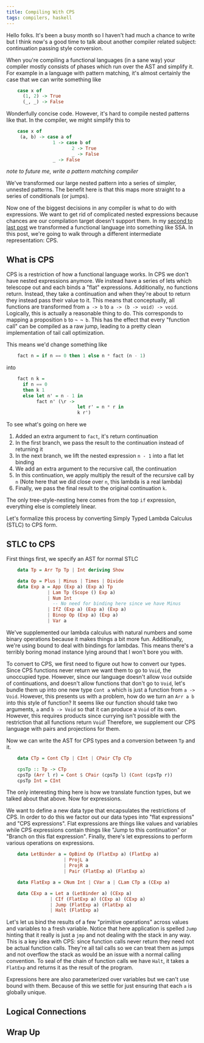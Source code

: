 ```yaml
---
title: Compiling With CPS
tags: compilers, haskell
---
```


Hello folks. It's been a busy month so I haven't had much a chance to write but
I think now's a good time to talk about another compiler related subject:
continuation passing style conversion.

When you're compiling a functional languages (in a sane way) your compiler
mostly consists of phases which run over the AST and simplify it. For example in
a language with pattern matching, it's almost certainly the case that we can
write something like

``` haskell
    case x of
      (1, 2) -> True
      (_, _) -> False
```

Wonderfully concise code. However, it's hard to compile nested patterns like
that. In the compiler, we might simplify this to

``` haskell
    case x of
     (a, b) -> case a of
                 1 -> case b of
                        2 -> True
                        _ -> False
                 _ -> False
```

*note to future me, write a pattern matching compiler*

We've transformed our large nested pattern into a series of simpler, unnested
patterns. The benefit here is that this maps more straight to a series of
conditionals (or jumps).

Now one of the biggest decisions in any compiler is what to do with
expressions. We want to get rid of complicated nested expressions because
chances are our compilation target doesn't support them. In my
[second to last post][almost-last] we transformed a functional language into
something like SSA. In this post, we're going to walk through a different
intermediate representation: CPS.

## What is CPS

CPS is a restriction of how a functional language works. In CPS we don't have
nested expressions anymore. We instead have a series of lets which telescope out
and each binds a "flat" expressions. Additionally, no functions return. Instead,
they take a continuation and when they're about to return they instead pass
their value to it. This means that conceptually, all functions are transformed
from `a -> b` to `a -> (b -> void) -> void`. Logically, this is actually a
reasonable thing to do. This corresponds to mapping a proposition `b` to
`¬ ¬ b`. This has the effect that every "function call" can be compiled as a raw
jump, leading to a pretty clean implementation of tail call optimization.

This means we'd change something like

``` haskell
    fact n = if n == 0 then 1 else n * fact (n - 1)
```

into

``` haskell
    fact n k =
      if n == 0
      then k 1
      else let n' = n - 1 in
           fact n' (\r ->
                          let r' = n * r in
                          k r')
```

To see what's going on here we

 1. Added an extra argument to `fact`, it's return continuation
 2. In the first branch, we pass the result to the continuation instead of
    returning it
 3. In the next branch, we lift the nested expression `n - 1` into a flat let
    binding
 4. We add an extra argument to the recursive call, the continuation
 5. In this continuation, we apply multiply the result of the recursive call by
    `n` (Note here that we did close over `n`, this lambda is a real lambda)
 6. Finally, we pass the final result to the original continuation `k`.

The only tree-style-nesting here comes from the top `if` expression, everything
else is completely linear.

Let's formalize this process by converting Simply Typed Lambda Calculus (STLC)
to CPS form.

## STLC to CPS

First things first, we specify an AST for normal STLC

``` haskell
    data Tp = Arr Tp Tp | Int deriving Show

    data Op = Plus | Minus | Times | Divide
    data Exp a = App (Exp a) (Exp a) Tp
               | Lam Tp (Scope () Exp a)
               | Num Int
                 -- No need for binding here since we have Minus
               | IfZ (Exp a) (Exp a) (Exp a)
               | Binop Op (Exp a) (Exp a)
               | Var a
```

We've supplemented our lambda calculus with natural numbers and some binary
operations because it makes things a bit more fun. Additionally, we're using
bound to deal with bindings for lambdas. This means there's a terribly boring
monad instance lying around that I won't bore you with.


To convert to CPS, we first need to figure out how to convert our types. Since
CPS functions never return we want them to go to `Void`, the unoccupied
type. However, since our language doesn't allow `Void` outside of continuations,
and doesn't allow functions that don't go to `Void`, let's bundle them up into
one new type `Cont a` which is just a function from `a -> Void`. However, this
presents us with a problem, how do we turn an `Arr a b` into this style of
function? It seems like our function should take two arguments, `a` and `b ->
Void` so that it can produce a `Void` of its own. However, this requires
products since currying isn't possible with the restriction that all functions
return `Void`! Therefore, we supplement our CPS language with pairs and
projections for them.

Now we can write the AST for CPS types and a conversion between `Tp` and it.

``` haskell
    data CTp = Cont CTp | CInt | CPair CTp CTp

    cpsTp :: Tp -> CTp
    cpsTp (Arr l r) = Cont $ CPair (cpsTp l) (Cont (cpsTp r))
    cpsTp Int = CInt
```

The only interesting thing here is how we translate function types, but we
talked about that above. Now for expressions.

We want to define a new data type that encapsulates the restrictions of CPS. In
order to do this we factor out our data types into "flat expressions" and "CPS
expressions". Flat expressions are things like values and variables while CPS
expressions contain things like "Jump to this continuation" or "Branch on this
flat expression". Finally, there's let expressions to perform various operations
on expressions.

``` haskell
    data LetBinder a = OpBind Op (FlatExp a) (FlatExp a)
                     | ProjL a
                     | ProjR a
                     | Pair (FlatExp a) (FlatExp a)

    data FlatExp a = CNum Int | CVar a | CLam CTp a (CExp a)

    data CExp a = Let a (LetBinder a) (CExp a)
                | CIf (FlatExp a) (CExp a) (CExp a)
                | Jump (FlatExp a) (FlatExp a)
                | Halt (FlatExp a)
```

Let's let us bind the results of a few "primitive operations" across values and
variables to a fresh variable. Notice that here application is spelled `Jump`
hinting that it really is just a `jmp` and not dealing with the stack in any
way. This is a key idea with CPS: since function calls never return they need
not be actual function calls. They're all tail calls so we can treat them as
jumps and not overflow the stack as would be an issue with a normal calling
convention. To seal of the chain of function calls we have `Halt`, it takes a
`FlatExp` and returns it as the result of the program.

Expressions here are also parameterized over variables but we can't use bound
with them. Because of this we settle for just ensuring that each `a` is
globally unique.

## Logical Connections
## Wrap Up

[almost-last]: http://jozefg.bitbucket.org/posts/2015-03-24-pcf.html
